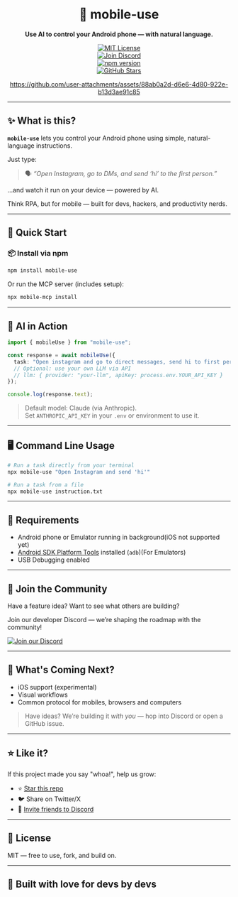 <div align="center">

# 📱 mobile-use  
**Use AI to control your Android phone — with natural language.**

[![MIT License](https://img.shields.io/badge/License-MIT-green.svg)](LICENSE)  
[![Join Discord](https://img.shields.io/badge/Join-Discord-purple.svg)](https://discord.gg/BcWWRCnap6)  
[![npm version](https://img.shields.io/npm/v/mobile-use.svg)](https://www.npmjs.com/package/mobile-use)  
[![GitHub Stars](https://img.shields.io/github/stars/your-org/mobile-use.svg?style=social)](https://github.com/runablehq/mobile-use/stargazers)

https://github.com/user-attachments/assets/88ab0a2d-d6e6-4d80-922e-b13d3ae91c85

</div>

---

## ✨ What is this?

**`mobile-use`** lets you control your Android phone using simple, natural-language instructions.

Just type:

> 🗣 *“Open Instagram, go to DMs, and send ‘hi’ to the first person.”*

…and watch it run on your device — powered by AI.

Think RPA, but for mobile — built for devs, hackers, and productivity nerds.

---

## 🚀 Quick Start

### 📦 Install via npm

```bash
npm install mobile-use
```

Or run the MCP server (includes setup):

```bash
npx mobile-mcp install
```

---

## 🧠 AI in Action

```ts
import { mobileUse } from "mobile-use";

const response = await mobileUse({
  task: "Open instagram and go to direct messages, send hi to first person",
  // Optional: use your own LLM via API
  // llm: { provider: "your-llm", apiKey: process.env.YOUR_API_KEY }
});

console.log(response.text);
```

> Default model: Claude (via Anthropic).  
> Set `ANTHROPIC_API_KEY` in your `.env` or environment to use it.

---

## 🖥️ Command Line Usage

```bash
# Run a task directly from your terminal
npx mobile-use "Open Instagram and send 'hi'"

# Run a task from a file
npx mobile-use instruction.txt
```

---

## 📱 Requirements

- Android phone or Emulator running in background(iOS not supported yet)
- [Android SDK Platform Tools](https://developer.android.com/studio/releases/platform-tools) installed (`adb`)(For Emulators)
- USB Debugging enabled

---

## 💬 Join the Community

Have a feature idea? Want to see what others are building?

Join our developer Discord — we’re shaping the roadmap with the community!

[![Join our Discord](https://img.shields.io/badge/Join%20us-Discord-7289DA?logo=discord&logoColor=white)](https://discord.gg/BcWWRCnap6)

---

## 🧩 What's Coming Next?

- iOS support (experimental)
- Visual workflows
- Common protocol for mobiles, browsers and computers

> Have ideas? We’re building it *with you* — hop into Discord or open a GitHub issue.

---

## ⭐ Like it?

If this project made you say "whoa!", help us grow:

- ⭐ [Star this repo](https://github.com/runablehq/mobile-use)
- 🐦 Share on Twitter/X
- 💬 [Invite friends to Discord](https://discord.gg/BcWWRCnap6)

---

## 📄 License

MIT — free to use, fork, and build on.

---

## 🙌 Built with love for devs by devs